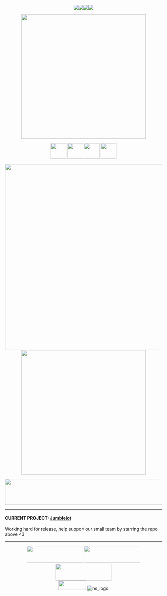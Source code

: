 <div align="center">
<a href="https://www.glitter-graphics.com/myspace/text_generator.php" target=_blank><img src="https://text.glitter-graphics.net/flip/r.gif" border=0><img src="https://text.glitter-graphics.net/flip/i.gif" border=0><img src="https://text.glitter-graphics.net/flip/s.gif" border=0><img src="https://text.glitter-graphics.net/flip/o.gif" border=0></a>

<img src="http://dl6.glitter-graphics.net/pub/2496/2496756zadxqueczl.gif" width=400 border=0></a><br>
   
<!-- funny lil guys -->

<img src="https://cdn.discordapp.com/attachments/476246249796927499/964998167756177418/bitetransparent.png" width="50"/> <img src="https://cdn.discordapp.com/attachments/476246249796927499/965001113575235655/bitecyan.png" width="50"/> <img src="https://cdn.discordapp.com/attachments/476246249796927499/965001113826918460/biteorange.png" width="50"/> <img src="https://cdn.discordapp.com/attachments/476246249796927499/965001114028236880/bitepurple.png" width="50"/>
   
<!-- job -->
<img src="https://cdn.discordapp.com/attachments/476246249796927499/965058057614798888/text.gif" width="600"/> 
<br>
<img src="https://cdn.discordapp.com/attachments/476246249796927499/965060169551732806/text1.gif" width="400"/> 

<a href="https://www.glitter-graphics.com"><img src="http://dl4.glitter-graphics.net/pub/824/824834ttykjfe6uz.gif" width=600 height=83 border=0></a>
<div align="left">
  
   
----

#### CURRENT PROJECT: [Jumblejot](https://github.com/sargent-coding/jumblejot)
Working hard for release, help support our small team by starring the repo above <3

----
<div align="center">
   
<!-- footer banners -->
<img src="http://dl2.glitter-graphics.net/pub/2748/2748242ohi95ucbqq.gif" width=180 height=54 border=0></a> 
<img src="http://dl9.glitter-graphics.net/pub/893/893509iu5fkfkeh8.gif" width=180 height=54 border=0></a>
<img src="http://dl4.glitter-graphics.net/pub/450/450294krqs1zdmyt.gif" width=180 height=54 border=0></a>
<br>
<img src="https://raw.githubusercontent.com/BrunnerLivio/brunnerlivio/master/images/ie_logo.gif" width=90 height=30 border=0></a> 
![ns_logo](https://user-images.githubusercontent.com/80423931/163696551-dccb37bd-699f-48d4-8e23-3b9638f66b9e.gif)

<div align="left">    

<!-- psst, thanks for checking out my page,,, have a cookie,,, -->
